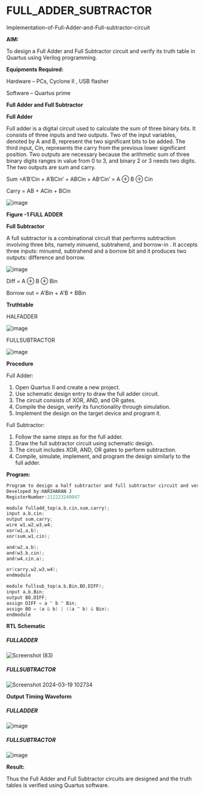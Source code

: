 # FULL_ADDER_SUBTRACTOR

Implementation-of-Full-Adder-and-Full-subtractor-circuit

**AIM:**

To design a Full Adder and Full Subtractor circuit and verify its truth table in Quartus using Verilog programming.

**Equipments Required:**

Hardware – PCs, Cyclone II , USB flasher

Software – Quartus prime

**Full Adder and Full Subtractor**

**Full Adder**

Full adder is a digital circuit used to calculate the sum of three binary bits. It consists of three inputs and two outputs. Two of the input variables, denoted by A and B, represent the two significant bits to be added. The third input, Cin, represents the carry from the previous lower significant position. Two outputs are necessary because the arithmetic sum of three binary digits ranges in value from 0 to 3, and binary 2 or 3 needs two digits. The two outputs are sum and carry.

Sum =A’B’Cin + A’BCin’ + ABCin + AB’Cin’ = A ⊕ B ⊕ Cin 

Carry = AB + ACin + BCin

![image](https://github.com/naavaneetha/FULL_ADDER_SUBTRACTOR/assets/154305477/0f30ba51-5ffb-4198-845f-18e054f675e7)

**Figure -1 FULL ADDER**

**Full Subtractor**

A full subtractor is a combinational circuit that performs subtraction involving three bits, namely minuend, subtrahend, and borrow-in . It accepts three inputs: minuend, subtrahend and a borrow bit and it produces two outputs: difference and borrow.

![image](https://github.com/naavaneetha/FULL_ADDER_SUBTRACTOR/assets/154305477/02b24f51-ab51-4304-9ad6-7b81ffc1ead5)

Diff = A ⊕ B ⊕ Bin 

Borrow out = A'Bin + A'B + BBin

**Truthtable**

HALFADDER

![image](https://github.com/HariharanJayavel/FULL_ADDER_SUBTRACTOR/assets/144870546/56edb5b4-d1d0-4846-afb2-aabf1d4b3bef)

FULLSUBTRACTOR

![image](https://github.com/HariharanJayavel/FULL_ADDER_SUBTRACTOR/assets/144870546/111c5914-73ac-45a7-b2b1-ba9766996100)

**Procedure**

Full Adder:

1. Open Quartus II and create a new project.
2. Use schematic design entry to draw the full adder circuit.
3. The circuit consists of XOR, AND, and OR gates.
4. Compile the design, verify its functionality through simulation.
5. Implement the design on the target device and program it.

Full Subtractor: 

1. Follow the same steps as for the full adder. 
2. Draw the full subtractor circuit using schematic design.
3. The circuit includes XOR, AND, OR gates to perform subtraction.
4. Compile, simulate, implement, and program the design similarly to the full adder.

**Program:**
```C
Program to design a half subtractor and full subtractor circuit and verify its truth table in quartus using Verilog programming.
Developed by:HARIHARAN J
RegisterNumber:212223240047

module fulladd_top(a,b,cin,sum,carry);
input a,b,cin;
output sum,carry;
wire w1,w2,w3,w4;       
xor(w1,a,b);
xor(sum,w1,cin);        

and(w2,a,b);
and(w3,b,cin);
and(w4,cin,a);

or(carry,w2,w3,w4);
endmodule

module fullsub_top(a,b,Bin,BO,DIFF);
input a,b,Bin;
output BO,DIFF;
assign DIFF = a ^ b ^ Bin;
assign BO = (a & b) | ((a ^ b) & Bin);
endmodule
```
**RTL Schematic**
##### FULLADDER
![Screenshot (83)](https://github.com/HariharanJayavel/FULL_ADDER_SUBTRACTOR/assets/144870546/dad47917-03d2-4337-b079-9b19dc696c5e)
##### FULLSUBTRACTOR
![Screenshot 2024-03-19 102734](https://github.com/HariharanJayavel/FULL_ADDER_SUBTRACTOR/assets/144870546/a06dada7-419e-4d9d-9ccf-8dcac66b9142)

**Output Timing Waveform**

##### FULLADDER
![image](https://github.com/HariharanJayavel/FULL_ADDER_SUBTRACTOR/assets/144870546/31659168-6d0e-437f-8b10-4eadb76fd57c)

##### FULLSUBTRACTOR
![image](https://github.com/HariharanJayavel/FULL_ADDER_SUBTRACTOR/assets/144870546/8c859b6b-879f-4bcb-9a50-c1126403dc07)

**Result:**

Thus the Full Adder and Full Subtractor circuits are designed and the truth tables is verified using Quartus software.



